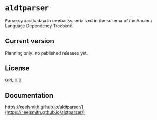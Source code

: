 # `aldtparser`


Parse syntactic data in treebanks serialized in the schema of the Ancient Language Dependency Treebank.


## Current version

Planning only: no published releases yet.


## License

[GPL 3.0](https://opensource.org/licenses/gpl-3.0.html)

## Documentation

https://neelsmith.github.io/aldtparser/](https://neelsmith.github.io/aldtparser/)
